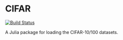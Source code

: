 # CIFAR

[![Build Status](https://travis-ci.org/eric-tramel/CIFAR.jl.svg?branch=master)](https://travis-ci.org/eric-tramel/CIFAR.jl)

A Julia package for loading the CIFAR-10/100 datasets.